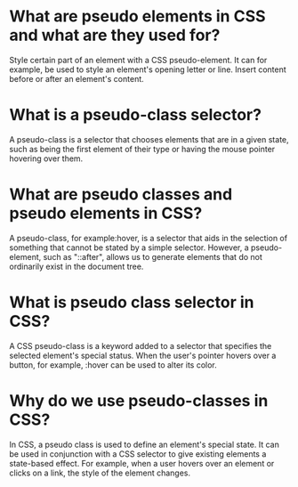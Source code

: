 # What are pseudo elements in CSS and what are they used for?

Style certain part of an element with a CSS pseudo-element. It can for example, be used to style an element's opening letter or line. Insert content before or after an element's content.

# What is a pseudo-class selector?

A pseudo-class is a selector that chooses elements that are in a given state, such as being the first element of their type or having the mouse pointer hovering over them.

# What are pseudo classes and pseudo elements in CSS?

A pseudo-class, for example:hover, is a selector that aids in the selection of something that cannot be stated by a simple selector. However, a pseudo-element, such as "::after", allows us to generate elements that do not ordinarily exist in the document tree.

# What is pseudo class selector in CSS?

A CSS pseudo-class is a keyword added to a selector that specifies the selected element's special status. When the user's pointer hovers over a button, for example, :hover can be used to alter its color.

# Why do we use pseudo-classes in CSS?
In CSS, a pseudo class is used to define an element's special state. It can be used in conjunction with a CSS selector to give existing elements a state-based effect. For example, when a user hovers over an element or clicks on a link, the style of the element changes.

